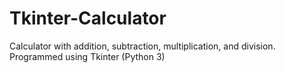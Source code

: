 # Tkinter-Calculator
Calculator with addition, subtraction, multiplication, and division. Programmed using Tkinter (Python 3)
